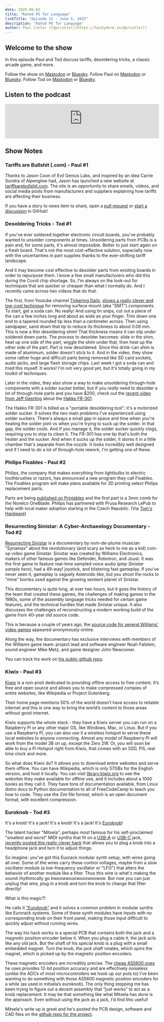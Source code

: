 ```yaml
---
date: 2025-06-02
title: "Rated PG for Language"
linkTitle: "Episode 21 - June 5, 2025"
description: "Rated PG for Language"
author: Paul Cutler ([@prcutler](https://hachyderm.io/@prcutler))
---
```


## Welcome to the show

In this episode Paul and Tod discuss tariffs, desoldering tricks, a classic arcade game, and more.

Follow the show on [Mastodon](https://www.circuitpythonshow.com/@thebootloader/follow) or [Bluesky](https://bsky.app/profile/thebootloader.net). Follow Paul on [Mastodon](https://www.hachyderm.io/@prcutler/) or [Bluesky](https://bsky.app/profile/paulcutler.org). Follow Tod on [Mastodon](https://www.mastodon.social/@todbot/) or [Bluesky](https://bsky.app/profile/todbot.com).

## Listen to the podcast

<iframe width="100%" height="112" frameborder="0" scrolling="no" style="width: 100%; height: 112px;  overflow: hidden;" src="https://www.circuitpythonshow.com/@thebootloader/episodes/rated-pg-for-language/embed/dark-transparent"></iframe>

## Show Notes

### Tariffs are Bullshit (.com) - Paul #1
Thanks to Jason Coon of Evil Genius Labs, and inspired by an idea Carrie Sundra of Alpenglow had, Jason has launched a new website at [tariffsarebullshit.com](https://tariffsarebullshit.com).  The site is an opportunity to share emails, videos, and social media posts from manufacturers and suppliers explaining how tariffs are affecting their business.

If you have a story to news item to share, open a [pull request](https://docs.github.com/en/pull-requests/collaborating-with-pull-requests/getting-started/about-collaborative-development-models) or [start a discussion](https://github.com/jasoncoon/tariffsarebullshit/discussions) in GitHub!


### Desoldering Tricks - Tod #1

If you've ever soldered together electronic circuit boards, you've probably wanted to *un*solder
components at times. Unsoldering parts from PCBs is a pain and, for some parts,
it's almost impossible. Better to just start again on a fresh board.
That's not the most cost-effective solution, especially now with the uncertainties in part
supplies thanks to the ever-shifting tariff landscape.

And it may become cost effective to desolder parts from existing boards in order to
repurpose them.  I know a few small manufacturers who did this during the Covid chip shortage.
So, I'm always on the look-out for techniques that are quicker or cheaper
than what I normally do.  And I recently came across two videos that do that.

The first, from Youtube channel [Tinkering Daily](https://www.youtube.com/@tinkeringdaily),
[shows a really clever and low-cost technique](https://www.youtube.com/watch?v=2E7y5i1DkGo)
for removing surface mount (aka "SMT") components.
To start, get a soda can. No really! And using tin snips, cut out a piece of the can
a few inches long and about as wide as your finger. Trim down one end to a
tapered rounded tip less than a centimeter across. Then using sandpaper,
sand down that tip to reduce its thickness to about 0.08 mm.
This is now a thin desoldering shim!
That thickness means it can slip *under* soldered down parts.
The process to desolder becomes: slide in the shim, heat up one side of the part,
wiggle the shim under that, then heat up the other side of the part.
Part is now desoldered.
Since this drink-can shim is made of alumimum, solder doesn't stick to it. And in the video,
they show some rather huge and difficult parts being removed like SD card sockets,
audio jacks, and large flash storage chips.  Last week I got a soda can and tried
this myself.  It works! I'm not very good yet, but it's totally going in my toolkit of techniques.

Later in the video, they also show a way to make unsoldering through-hole components
with a solder sucker better, but if you *really* need to desolder a lot of through-hole parts
and you have $200, check out the [recent video from Jeff Geerling](https://www.youtube.com/watch?v=PRW5WBmOCBQ) about the [Hakko FR-301](https://amzn.to/3Sk25aF).

The Hakko FR-301 is billed as a "portable desoldering tool": it's a motorized solder sucker.
It solves the two main problems I've experienced using solder suckers.
There's always a small gap in space and time when you're heating the solder joint vs
when you're trying to suck up the solder. In that gap, the solder cools.  And if you manage
it, the solder sucker quickly clogs, requiring you to stop to clean it. The FR-301
has one tip that's both the heater and the sucker. And when it sucks up the solder, it
stores it in a little chamber that's separate from the nozzle. It looks incredibly well designed
and if I need to do a lot of through-hole rework, I'm getting one of these.


### Philips Fixables - Paul #2
Philips, the company that makes everything from lightbulbs to electric toothbrushes or razors, has announced a new program they call Fixables. The Fixables program will make plans available for 3D printing select Philips replacement parts.

Parts are being [published on Printables](https://www.printables.com/@Philips) and the first part is a 3mm comb for the Norelco OneBlade. Philips has partnered with Prusa Research LePub to help with local maker adoption starting in the Czech Republic.  (Via [Tom's Hardware](https://www.tomshardware.com/3d-printing/philips-debuts-3d-printable-components-to-repair-products))

### Resurrecting Sinistar: A Cyber-Archaeology Documentary - Tod #2
[Resurrecting Sinistar](https://www.youtube.com/watch?v=lCuoUSDBVac) is a documentary
by nom-de-plume musician "Synamax" about the revolutionary (and scary as heck to me as a kid)
coin-op video game Sinistar.  Sinistar was created by Williams Electronics,
makers of other famous games like Defender, Robotron, and Joust.  It was the first
game to feature real-time sampled voice audio (*play Sinistar sample here*),
had a 49-way! joystick, and blistering fast gameplay. If you've never seen it,
gameplay is vaguely Asteroids-like, but you shoot the rocks to "mine" bombs used
against the growing sentient planet of Sinistar.

This documentary is quite long, at over two hours, but it goes the history
of the team that created these games, the challenges of making games in the 1980s,
some of the assembly language tricks needed for certain game features,
and the technical hurdles that made Sinistar unique.  It also discusses the
challenges of reconstructing a modern working build of the game from 40-year old source code.

This is because a couple of years ago, the [source code for several Williams' video
games](https://arcadeheroes.com/2021/04/14/source-code-for-several-williams-midway-arcade-titles-pop-up-online/) appeared anonymously online.

Along the way, the documentary has exclusive interviews with members of the Williams
game team: project lead and software engineer Noah Falstein, sound engineer Mike Metz,
and game designer John Newcomer.

You can track his work on [his public github repo](https://github.com/synamaxmusic/sinistar).

### Kiwix - Paul #3
[Kiwix](https://kiwix.org/en/) is a non-proit dedicated to providing offline access to free content.  It’s free and open source and allows you to make compressed compies of entire websites, like Wikipedia or Project Gutenberg.

Their home page mentions 50% of the world doesn’t have access to reliable internet and this is one way to bring the world’s content to those areas without good internet.

Kiwix supports the whole stack - they have a Kiwix server you can run on a Raspberry Pi or any other major OS, like Windows, Mac, or Linux.  But if you use a Raspberry Pi, you can also use it a wireless hotspot to serve these local websites to anyone connecting.  Almost any model of Raspberry Pi will work from the model 3B on up, except the Zero 2W.  Or, you will soon be able to buy a Pi Hotspot right from Kiwix, that comes with an SSD, Pi5, real time clock and more.

So what does Kiwix do?  It allows you to download entire websites and serve them offline.  You can have Wikipedia, which is only 57GBs for the English version, and host it locally.  You can visit [library.kiwix.org](https://library.kiwix.org/#lang=eng)  to see the websites they make available for offline use, and it includes about a 1000 books as they call it.  They have tons of documentation available, from Linux distro docs to Python documentation to all of FreeCodeCamp to teach you how to code.  They use the Zim file format, which is an open document format, with excellent compression.


### Euroknob - Tod #3
It's a knob! It's a jack! It's a knob! It's a jack!
It's [Euroknob](https://www.youtube.com/watch?v=dLw2QQdOLaM)!

The talent hacker "Mitxela", perhaps most famous for his
self-proclaimed "smallest and worst" MIDI synths that fit on a
[USB-A](https://mitxela.com/projects/silly_synth) or
[USB-C](https://mitxela.com/projects/smsc) jack,
[recently posted this really clever hack](https://mitxela.com/projects/euroknob)
that allows you to plug a knob into a headphone jack and turn it to adjust things.

So imagine: you've got this Euorack modular synth setup, with wires going all over.
Some of the wires carry these control voltages, maybe from a slow oscillator module
(a low-frequency oscillator or "LFO") that alters the behavior of another module
like a filter. Thus this wire is what's making the sound rhythmically go
*bwoowwooowooowoowow*. But now you can just unplug that wire, plug in a knob and turn
the knob to change that filter directly!

What is this magic?!

He calls it ["Euroknob"](https://mitxela.com/projects/euroknob) and it solves
a common problem in modular synths like Eurorack systems.
Some of these synth modules have inputs with no corresponding knob on their front panel,
making those input difficult to quickly adjust without running wires.

The way his hack works is a special PCB that contains both the jack and a magnetic
position encoder below it. When you plug a cable it, the jack acts like any old jack.
But the shaft of his special knob is a plug with a small embedded magnet. Turn the knob,
the jack shaft rotates, which spins the magnet, which is picked up by the magnetic
position encoders.

These magnetic encoders are incredibly precise. The [cheap AS5600 ones](https://amzn.to/4mB1dwf)
he uses provides 12-bit position accuracy and are effectively noiseless (unlike the ADCs of
most microcontrollers we hook up our pots to)  I’ve been wanting to do something with
those AS5600 magnetic position encoders for a while (as used in mitxela’s euroknob).
The only thing stopping me has been trying to figure out a decent assembly
that “just works” to act as a knob replacement. It may be that something like
what Mitxela has done is the approach.  Even without using the jack as a jack,
I'd find this useful!

Mitxela's write up is great and he's posted the PCB design, software and CAD files
on the [github repo for the project](https://github.com/mitxela/euroknob).
